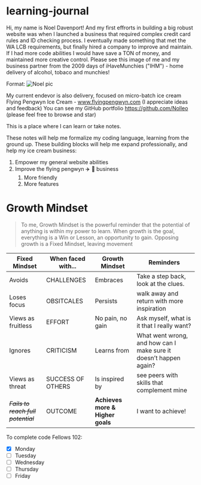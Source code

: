 # learning-journal
Hi, my name is Noel Davenport!  And my first effrorts in building a big robust website was when I launched a business that required complex credit card rules and ID checking process.  I eventually made something that met the WA LCB requirements, but finally hired a company to improve and maintain.  If I had more code abilities I would have save a TON of money, and maintained more creative control.  Please see this image of me and my business partner from the 2009 days of iHaveMunchies ("IHM") - home delivery of alcohol, tobaco and munchies!

Format: ![Noel pic](https://media2.fdncms.com/stranger/imager/u/original/25513689/chow-570.jpg)

My current endevor is also delivery, focused on micro-batch ice cream Flying Pengwyn Ice Cream - www.flyingpengwyn.com (I appreciate ideas and feedback)
You can see my GitHub portfolio https://github.com/Nolleo (please feel free to browse and star)

This is a place where I can learn or take notes.

These notes will help me formalize my coding language, learning from the ground up.  These building blocks will help me expand professionally, and help my ice cream business:
1. Empower my general website abilities 
1. Improve the flying pengwyn :airplane: :penguin: business
	1. More friendly
	1. More features 
	
# **Growth Mindset**
> To me, Growth Mindset is the powerful reminder that the potential of anything is within my power to learn.  When growth is the goal, everything is a Win or Lesson, an opportunity to gain.  Opposing growth is a Fixed Mindset, leaving movement  

Fixed Mindset | When faced with... | Growth Mindset | Reminders
------------- | ------------------ | -------------- | ---------
Avoids | CHALLENGES | Embraces | Take a step back, look at the clues.
Loses focus | OBSITCALES | Persists | walk away and return with more inspiration
Views as fruitless | EFFORT | No pain, no gain | Ask myself, what is it that I really want?
Ignores | CRITICISM | Learns from | What went wrong, and how can I make sure it doesn’t happen again?
Views as threat | SUCCESS OF OTHERS | Is inspired by | see peers with skills that complement mine
~~*Fails to reach full potential*~~ | OUTCOME | **Achieves more & Higher goals** | I want to achieve!

To complete code Fellows 102:
- [x] Monday
- [ ] Tuesday
- [ ] Wednesday
- [ ] Thursday
- [ ] Friday
